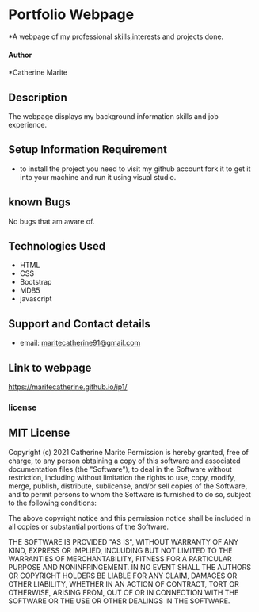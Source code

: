 # Portfolio Webpage
*A webpage of my professional skills,interests and projects done.
#### Author
*Catherine Marite
## Description
The webpage displays my background information skills and job experience.
## Setup Information Requirement
* to install the project you need to visit my github account fork it to get it into your machine and run it using visual studio.
## known Bugs
No bugs that am aware of.
## Technologies Used
* HTML
* CSS
* Bootstrap
* MDB5
* javascript
## Support and Contact details
* email: maritecatherine91@gmail.com
## Link to webpage
 https://maritecatherine.github.io/ip1/
### license
MIT License
-----------

Copyright (c) 2021 Catherine Marite
Permission is hereby granted, free of charge, to any person
obtaining a copy of this software and associated documentation
files (the "Software"), to deal in the Software without
restriction, including without limitation the rights to use,
copy, modify, merge, publish, distribute, sublicense, and/or sell
copies of the Software, and to permit persons to whom the
Software is furnished to do so, subject to the following
conditions:

The above copyright notice and this permission notice shall be
included in all copies or substantial portions of the Software.

THE SOFTWARE IS PROVIDED "AS IS", WITHOUT WARRANTY OF ANY KIND,
EXPRESS OR IMPLIED, INCLUDING BUT NOT LIMITED TO THE WARRANTIES
OF MERCHANTABILITY, FITNESS FOR A PARTICULAR PURPOSE AND
NONINFRINGEMENT. IN NO EVENT SHALL THE AUTHORS OR COPYRIGHT
HOLDERS BE LIABLE FOR ANY CLAIM, DAMAGES OR OTHER LIABILITY,
WHETHER IN AN ACTION OF CONTRACT, TORT OR OTHERWISE, ARISING
FROM, OUT OF OR IN CONNECTION WITH THE SOFTWARE OR THE USE OR
OTHER DEALINGS IN THE SOFTWARE.
		

